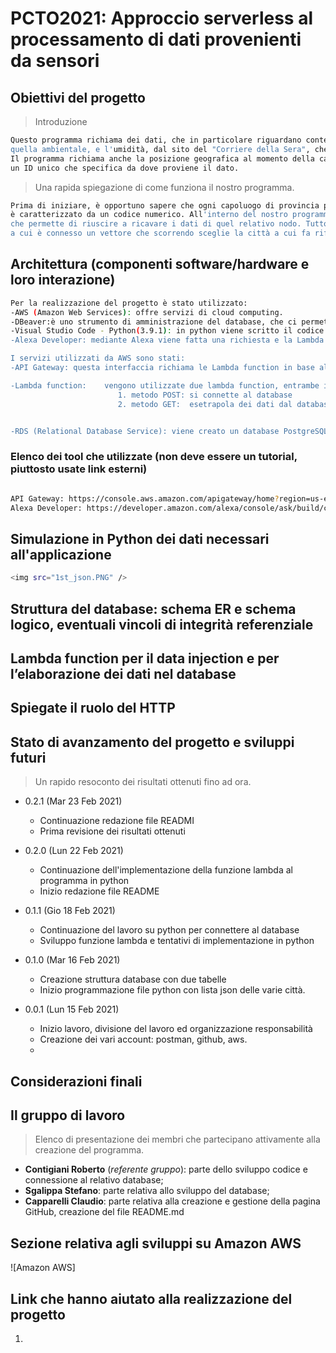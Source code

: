 # PCTO2021: Approccio serverless al processamento di dati provenienti da sensori 

## Obiettivi del progetto
> Introduzione

```sh
Questo programma richiama dei dati, che in particolare riguardano contenuto volumetrico dell'acqua, la temperatura del suolo,
quella ambientale, e l'umidità, dal sito del "Corriere della Sera", che li ha memorizzati e li classifica in base alla città.
Il programma richiama anche la posizione geografica al momento della cattura dei dati (latitudine e longitudine), insieme ad
un ID unico che specifica da dove proviene il dato.
```

> Una rapida spiegazione di come funziona il nostro programma.

```sh
Prima di iniziare, è opportuno sapere che ogni capoluogo di provincia presente nella lista del "Corriere della Sera" 
è caratterizzato da un codice numerico. All'interno del nostro programma python abbiamo realizzato una funzione "URL",
che permette di riuscire a ricavare i dati di quel relativo nodo. Tutto questo è possibile grazie alla funzione "node_code",
a cui è connesso un vettore che scorrendo sceglie la città a cui fa riferimento il codice.
```

## Architettura (componenti software/hardware e loro interazione)
```sh
Per la realizzazione del progetto è stato utilizzato:
-AWS (Amazon Web Services): offre servizi di cloud computing.
-DBeaver:è uno strumento di amministrazione del database, che ci permette di gestire il db creato da AWS
-Visual Studio Code - Python(3.9.1): in python viene scritto il codice che genera i dati dei nodi e invia il JSON all'API Gateway
-Alexa Developer: mediante Alexa viene fatta una richiesta e la Lambda restituisce il risultato

I servizi utilizzati da AWS sono stati:
-API Gateway: questa interfaccia richiama le Lambda function in base alle HTTP request.

-Lambda function:    vengono utilizzate due lambda function, entrambe in linguaggio python, ma con metodi diversi:
                        1. metodo POST: si connette al database
                        2. metodo GET:  esetrapola dei dati dal database e li restituisce in JSON


-RDS (Relational Database Service): viene creato un database PostgreSQL che, una volta configurato, viene gestito da DBeaver 

```


### Elenco dei tool che utilizzate (non deve essere un tutorial, piuttosto usate link esterni)
```sh

API Gateway: https://console.aws.amazon.com/apigateway/home?region=us-east-1#/apis/gcm2ijz2qa/resources/uil15qngw1
Alexa Developer: https://developer.amazon.com/alexa/console/ask/build/custom/amzn1.ask.skill.9a0eacce-aebe-4054-9a97-7aedf882dd66/development/it_IT/dashboard

```

## Simulazione in Python dei dati necessari all'applicazione
```sh
<img src="1st_json.PNG" />
```
## Struttura del database: schema ER e schema logico, eventuali vincoli di integrità referenziale
## Lambda function per il data injection e per l’elaborazione dei dati nel database
## Spiegate il ruolo del HTTP 
## Stato di avanzamento del progetto e sviluppi futuri
> Un rapido resoconto dei risultati ottenuti fino ad ora.


* 0.2.1 (Mar 23 Feb 2021)
    * Continuazione redazione file READMI
    * Prima revisione dei risultati ottenuti
    
* 0.2.0 (Lun 22 Feb 2021)
    * Continuazione dell'implementazione della funzione lambda al programma in python
    * Inizio redazione file README
    
* 0.1.1 (Gio 18 Feb 2021)
    * Continuazione del lavoro su python per connettere al database
    * Sviluppo funzione lambda e tentativi di implementazione in python
    
* 0.1.0 (Mar 16 Feb 2021)
    * Creazione struttura database con due tabelle
    * Inizio programmazione file python con lista json delle varie città.
    
* 0.0.1 (Lun 15 Feb 2021)
    * Inizio lavoro, divisione del lavoro ed organizzazione responsabilità
    * Creazione dei vari account: postman, github, aws.
    * 
## Considerazioni finali

## Il gruppo di lavoro
> Elenco di presentazione dei membri che partecipano attivamente alla creazione del programma.


- **Contigiani Roberto** (_referente gruppo_): parte dello sviluppo codice e connessione al relativo database;
- **Sgalippa Stefano**: parte relativa allo sviluppo del database;
- **Capparelli Claudio**: parte relativa alla creazione e gestione della pagina GitHub, creazione del file README.md



## Sezione relativa agli sviluppi su Amazon AWS

![Amazon AWS]


## Link che hanno aiutato alla realizzazione del progetto

1. 
